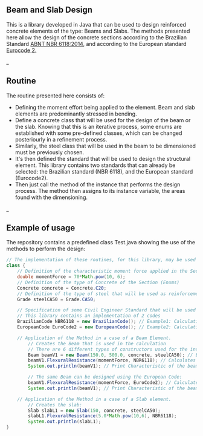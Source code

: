 ## Beam and Slab Design
This is a library developed in Java that can be used to design reinforced concrete elements of the type: Beams and Slabs.
The methods presented here allow the design of the concrete sections according to the Brazilian Standard <a href = "https://www.abntcatalogo.com.br/norma.aspx?Q=U3JENHZueEVFaDczYjdKbkFJWFUyOTIrczVUWnJnSnhsRlJJbTN3WW50UT0=">ABNT NBR 6118:2014</a>, and according to the European standard <a href = "https://en.wikipedia.org/wiki/Eurocode_2:_Design_of_concrete_structures"> Eurocode 2.</a>

_
## Routine
 The routine presented here consists of:
* Defining the moment effort being applied to the element. Beam and slab elements are predominantly stressed in bending.
* Define a concrete class that will be used for the design of the beam or the slab. Knowing that this is an iterative process, some enums are established with some pre-defined classes, which can be changed posteriourly in a refinement process.
* Similarly, the steel class that will be used in the beam to be dimensioned must be previously chosen.
* It's then defined the standard that will be used to design the structural element. This library contains two standards that can already be selected: the Brazilian standard (NBR 6118), and the European standard (Eurocode2).
* Then just call the method of the instance that performs the design process. The method then assigns to its instance variable, the areas found with the dimensioning.

_
## Example of usage
The repository contains a predefined class Test.java showing the use of the methods to perform the design:

```java
// The implementation of these routines, for this library, may be used as:
class {
    // Definition of the characteristic moment force applied in the Section
    double momentForce = 70*Math.pow(10, 6);
    // Definition of the type of Concrete of the Section (Enums)
    Concrete concrete = Concrete.C20;
    // Definition of the type of steel that will be used as reinforcement (Enums)
    Grade steelCA50 = Grade.CA50;

    // Specification of some Civil Engineer Standard that will be used
    // This library contains an implementation of 2 codes
    BrazilianCode NBR6118 = new BrazilianCode(); // Example1: Calculating using the Brazilian Code - NBR 6118
    EuropeanCode EuroCode2 = new EuropeanCode(); // Example2: Calculating using the European Code - Eurocode2

    // Application of the Method in a case of a Beam Element.
        // Creates the Beam that is used in the calculation
        // There are 6 different types of constructors used for the instantiation of this class
        Beam beamV1 = new Beam(150.0, 500.0, concrete, steelCA50); // Equivalent to: Beam beamV1 = new Beam(150.0, 500.0, 20, 500);
        beamV1.FlexuralResistance(momentForce, NBR6118); // Calculates the Reinforcement for the Beam
        System.out.println(beamV1); // Print Characteristic of the beam after Design

        // The same Beam can be designed using the European Code:
        beamV1.FlexuralResistance(momentForce, EuroCode2); // Calculates the Reinforcement for the Beam
        System.out.println(beamV1); // Print Characteristic of the beam after Design

    // Application of the Method in a case of a Slab element.
        // Creates the slab:
        Slab slabL1 = new Slab(150, concrete, steelCA50);
        slabL1.FlexuralResistance(5.0*Math.pow(10,6), NBR6118);
        System.out.println(slabL1);
}
```
 

